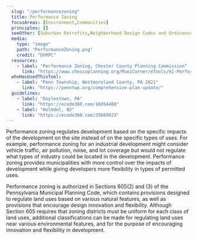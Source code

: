 ```yaml
---
  slug: "/performancezoning"
  title: Performance Zoning
  focusAreas: [Environment,Communities]
  principles: []
  seeOther: [Suburban Retrofits,Neighborhood Design Codes and Ordinances,Brownfields Redevelopment,Infill Ordinances]
  media: 
    type: "image"
    path: "PerformanceZoning.png"
    credit: "DVRPC"
  resources: 
    - label: "Performance Zoning, Chester County Planning Commission"
      link: "https://www.chescoplanning.org/MuniCorner/eTools/61-PerformanceZoning.cfm"
  whoHasUsedThisTool: 
    - label: "Penn Township, Westmoreland County, PA 2021"
      link: "https://penntwp.org/comprehensive-plan-update/"
  guidelines: 
    - label: "Doylestown, PA"
      link: "https://ecode360.com/16054488"
    - label: "Holmdel, NJ"
      link: "https://ecode360.com/35669023"
---
```


Performance zoning regulates development based on the specific impacts of the development on the site instead of on the specific types of uses. For example, performance zoning for an industrial development might consider vehicle traffic, air pollution, noise, and lot coverage but would not regulate what types of industry could be located in the development. Performance zoning provides municipalities with more control over the impacts of development while giving developers more flexibility in types of permitted uses.

Performance zoning is authorized in Sections 605(2) and (3) of the Pennsylvania Municipal Planning Code, which contains provisions designed to regulate land uses based on various natural features, as well as provisions that encourage design innovation and flexibility. Although Section 605 requires that zoning districts must be uniform for each class of land uses, additional classifications can be made for regulating land uses near various environmental features, and for the purpose of encouraging innovation and flexibility in development.
